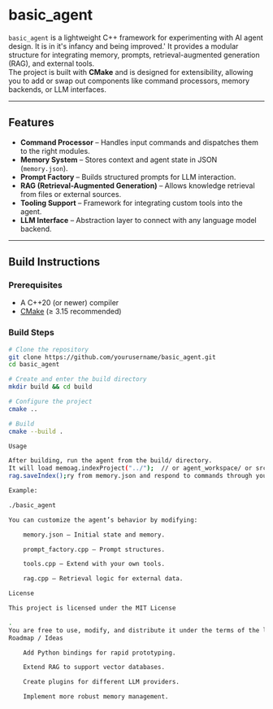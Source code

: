 # basic_agent

`basic_agent` is a lightweight C++ framework for experimenting with AI agent design.  It is in it's infancy and being improved.'
It provides a modular structure for integrating memory, prompts, retrieval-augmented generation (RAG), and external tools.  
The project is built with **CMake** and is designed for extensibility, allowing you to add or swap out components like command processors, memory backends, or LLM interfaces.

---

## Features

- **Command Processor** – Handles input commands and dispatches them to the right modules.
- **Memory System** – Stores context and agent state in JSON (`memory.json`).
- **Prompt Factory** – Builds structured prompts for LLM interaction.
- **RAG (Retrieval-Augmented Generation)** – Allows knowledge retrieval from files or external sources.
- **Tooling Support** – Framework for integrating custom tools into the agent.
- **LLM Interface** – Abstraction layer to connect with any language model backend.

---

## Build Instructions

### Prerequisites
- A C++20 (or newer) compiler  
- [CMake](https://cmake.org/) (≥ 3.15 recommended)  

### Build Steps

```bash
# Clone the repository
git clone https://github.com/yourusername/basic_agent.git
cd basic_agent

# Create and enter the build directory
mkdir build && cd build

# Configure the project
cmake ..

# Build
cmake --build .

Usage

After building, run the agent from the build/ directory.
It will load memoag.indexProject("../");  // or agent_workspace/ or src/
rag.saveIndex();ry from memory.json and respond to commands through your chosen interface.

Example:

./basic_agent

You can customize the agent’s behavior by modifying:

    memory.json – Initial state and memory.

    prompt_factory.cpp – Prompt structures.

    tools.cpp – Extend with your own tools.

    rag.cpp – Retrieval logic for external data.

License

This project is licensed under the MIT License

.
You are free to use, modify, and distribute it under the terms of the license.
Roadmap / Ideas

    Add Python bindings for rapid prototyping.

    Extend RAG to support vector databases.

    Create plugins for different LLM providers.

    Implement more robust memory management.
